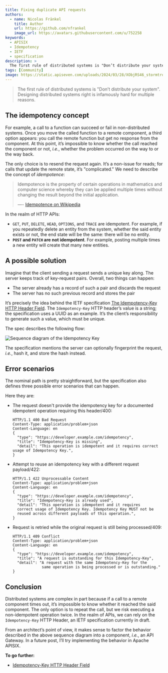 ```yaml
---
title: Fixing duplicate API requests
authors:
  - name: Nicolas Fränkel
    title: Author
    url: https://github.com/nfrankel
    image_url: https://avatars.githubusercontent.com/u/752258
keywords:
  - APISIX
  - Idempotency
  - IETF
  - specification
description: >
  The first rule of distributed systems is "Don’t distribute your system". Designing distributed systems right is infamously hard for multiple reasons.
tags: [Community]
image: https://static.apiseven.com/uploads/2024/03/28/XObjRS46_stormtrooper-2899993.jpg
---
```


<head>
    <link rel="canonical" href="https://blog.frankel.ch/fix-duplicate-api-requests/" />
</head>

>The first rule of distributed systems is "Don’t distribute your system". Designing distributed systems right is infamously hard for multiple reasons.

<!--truncate-->

## The idempotency concept

For example, a call to a function can succeed or fail in non-distributed systems. Once you move the called function to a remote component, a third option appears: you call the remote function but get no response from the component. At this point, it’s impossible to know whether the call reached the component or not, *i.e.*, whether the problem occurred on the way to or the way back.

The only choice is to resend the request again. It’s a non-issue for reads; for calls that update the remote state, it’s "complicated." We need to describe the concept of *idempotence*:
>Idempotence is the property of certain operations in mathematics and computer science whereby they can be applied multiple times without changing the result beyond the initial application.
>
>—- [Idempotence on Wikipedia](https://en.wikipedia.org/wiki/Idempotence)

In the realm of HTTP APIs:

* `GET`, `PUT`, `DELETE`, `HEAD`, `OPTIONS`, and `TRACE` are idempotent. For example, if you repeatedly delete an entity from the system, whether the said entity exists or not, the end state will be the same: there will be no entity.
* **`POST` and `PATCH` are not idempotent**. For example, posting multiple times a new entity will create that many new entities.

## A possible solution

Imagine that the client sending a request sends a unique key along. The server keeps track of key-request pairs. Overall, two things can happen:

* The server already has a record of such a pair and discards the request
* The server has no such previous record and stores the pair

It’s precisely the idea behind the IETF specification [The Idempotency-Key HTTP Header Field](https://datatracker.ietf.org/doc/html/draft-ietf-httpapi-idempotency-key-header-04). The `Idempotency-Key` HTTP header’s value is a string; the specification uses a UUID as an example. It’s the client’s responsibility to generate such a value, which must be unique.

The spec describes the following flow:

![Sequence diagram of the Idempotency Key](https://static.apiseven.com/uploads/2024/03/29/tZPye2d3_idempotency-key-sequence.png)

The specification mentions the server can optionally fingerprint the request, *i.e.*, hash it, and store the hash instead.

## Error scenarios

The nominal path is pretty straightforward, but the specification also defines three possible error scenarios that can happen.

Here they are:

* The request doesn't provide the idempotency key for a documented idempotent operation requiring this header/400:

    ```
    HTTP/1.1 400 Bad Request
    Content-Type: application/problem+json
    Content-Language: en
    {
      "type": "https://developer.example.com/idempotency",
      "title": "Idempotency-Key is missing",
      "detail": "This operation is idempotent and it requires correct usage of Idempotency Key.",
    }
    ```

* Attempt to reuse an idempotency key with a different request payload/422:

    ```
    HTTP/1.1 422 Unprocessable Content
    Content-Type: application/problem+json
    Content-Language: en
    {
      "type": "https://developer.example.com/idempotency",
      "title": "Idempotency-Key is already used",
      "detail": "This operation is idempotent and it requires
      correct usage of Idempotency Key. Idempotency Key MUST not be
      reused across different payloads of this operation.",
    }
    ```

* Request is retried while the original request is still being processed/409:

    ```
    HTTP/1.1 409 Conflict
    Content-Type: application/problem+json
    Content-Language: en
    {
      "type": "https://developer.example.com/idempotency",
      "title": "A request is outstanding for this Idempotency-Key",
      "detail": "A request with the same Idempotency-Key for the
                 same operation is being processed or is outstanding."
    }
    ```

## Conclusion

Distributed systems are complex in part because if a call to a remote component times out, it’s impossible to know whether it reached the said component. The only option is to repeat the call, but we risk executing a non-idempotent operation twice. In the realm of APIs, we can rely on the `Idempotency-Key` HTTP Header, an IETF specification currently in draft.

From an architect’s point of view, it makes sense to factor the behavior described in the above sequence diagram into a component, *i.e.*, an API Gateway. In a future post, I’ll try implementing the behavior in Apache APISIX.

**To go further:**

* [Idempotency-Key HTTP Header Field](https://datatracker.ietf.org/doc/html/draft-ietf-httpapi-idempotency-key-header-04)
